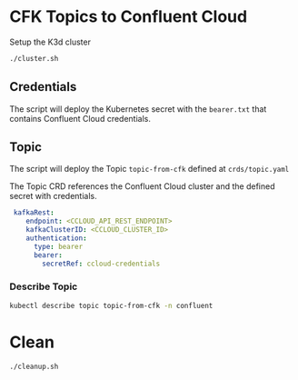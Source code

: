 # CFK Topics to Confluent Cloud

Setup the K3d cluster

```sh
./cluster.sh
```

## Credentials

The script will deploy the Kubernetes secret with the `bearer.txt` that contains Confluent Cloud credentials.

## Topic

The script will deploy the Topic `topic-from-cfk` defined at `crds/topic.yaml`

The Topic CRD references the Confluent Cloud cluster and the defined secret with credentials.

```yml
 kafkaRest:
    endpoint: <CCLOUD_API_REST_ENDPOINT> 
    kafkaClusterID: <CCLOUD_CLUSTER_ID>
    authentication:
      type: bearer
      bearer:
        secretRef: ccloud-credentials
```

### Describe Topic

```sh
kubectl describe topic topic-from-cfk -n confluent
```

# Clean 

```sh
./cleanup.sh    
```
